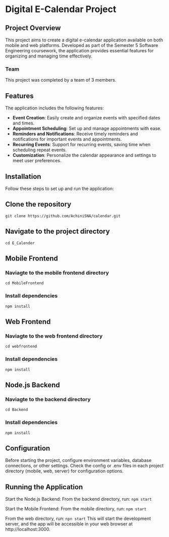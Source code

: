 # Digital E-Calendar Project

## Project Overview
This project aims to create a digital e-calendar application available on both mobile and web platforms. Developed as part of the Semester 5 Software Engineering coursework, the application provides essential features for organizing and managing time effectively.

### Team
This project was completed by a team of 3 members.

## Features
The application includes the following features:
- **Event Creation**: Easily create and organize events with specified dates and times.
- **Appointment Scheduling**: Set up and manage appointments with ease.
- **Reminders and Notifications**: Receive timely reminders and notifications for important events and appointments.
- **Recurring Events**: Support for recurring events, saving time when scheduling repeat events.
- **Customization**: Personalize the calendar appearance and settings to meet user preferences.

## Installation
Follow these steps to set up and run the application:

## Clone the repository
```git clone https://github.com/AchiniSNA/calendar.git```

## Navigate to the project directory
```cd E_Calender```

## Mobile Frontend
### Naviagte to the mobile frontend directory
```cd MobileFrontend```
### Install dependencies
```npm install```

## Web Frontend
### Naviagte to the web frontend directory
```cd webfrontend```
### Install dependencies
```npm install```

## Node.js Backend
### Naviagte to the backend directory
```cd Backend```
### Install dependencies
```npm install```

## Configuration
Before starting the project, configure environment variables, database connections, or other settings. Check the config or .env files in each project directory (mobile, web, server) for configuration options.

## Running the Application
Start the Node.js Backend:
From the backend directory, run:
```npm start```

Start the Mobile Frontend:
From the mobile directory, run:
```npm start```

From the web directory, run:
```npn start```
This will start the development server, and the app will be accessible in your web browser at http://localhost:3000.
